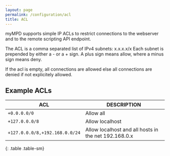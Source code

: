 ```yaml
---
layout: page
permalink: /configuration/acl
title: ACL
---
```


myMPD supports simple IP ACLs to restrict connections to the webserver and to the remote scripting API endpoint.

The ACL is a comma separated list of IPv4 subnets: x.x.x.x/x Each subnet is prepended by either a - or a + sign. A plus sign means allow, where a minus sign means deny.

If the acl is empty, all connections are allowed else all connections are denied if not explicitely allowed.

## Example ACLs

| ACL | DESCRIPTION |
| --- | ----------- |
| `+0.0.0.0/0`| Allow all |
| `+127.0.0.0/8`| Allow localhost |
| `+127.0.0.0/8,+192.168.0.0/24` | Allow localhost and all hosts in the net 192.168.0.x |
{: .table .table-sm}
